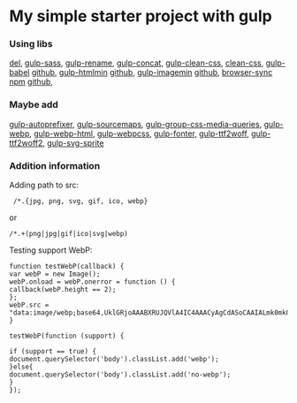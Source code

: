 # My simple starter project with gulp

### Using libs

[del](https://www.npmjs.com/package/del),
[gulp-sass](https://www.npmjs.com/package/gulp-sass),
[gulp-rename](https://www.npmjs.com/package/gulp-rename),
[gulp-concat](https://github.com/gulp-community/gulp-concat),
[gulp-clean-css](https://github.com/scniro/gulp-clean-css),
[clean-css](https://github.com/jakubpawlowicz/clean-css#how-to-use-clean-css-api),
[gulp-babel](https://www.npmjs.com/package/gulp-babel) [github](https://github.com/babel/gulp-babel),
[gulp-htmlmin](https://www.npmjs.com/package/gulp-htmlmin) [github](https://github.com/kangax/html-minifier),
[gulp-imagemin](https://www.npmjs.com/package/gulp-imagemin) [github](https://github.com/imagemin/imagemin),
[browser-sync](https://browsersync.io/docs) [npm](https://www.npmjs.com/package/browser-sync) [github](https://github.com/BrowserSync/browser-sync),

### Maybe add

[gulp-autoprefixer](https://www.npmjs.com/package/gulp-autoprefixer),
[gulp-sourcemaps](https://github.com/gulp-sourcemaps/gulp-sourcemaps),
[gulp-group-css-media-queries](https://www.npmjs.com/package/gulp-group-css-media-queries),
[gulp-webp](https://www.npmjs.com/package/gulp-webp),
[gulp-webp-html](https://www.npmjs.com/package/gulp-webp-html),
[gulp-webpcss](https://www.npmjs.com/package/gulp-webpcss),
[gulp-fonter](https://www.npmjs.com/package/gulp-fonter),
[gulp-ttf2woff](https://www.npmjs.com/package/gulp-ttf2woff),
[gulp-ttf2woff2](https://www.npmjs.com/package/gulp-ttf2woff2),
[gulp-svg-sprite](https://www.npmjs.com/package/gulp-svg-sprite)

### Addition information

Adding path to src:

```
 /*.{jpg, png, svg, gif, ico, webp}
```

or

```
/*.+(png|jpg|gif|ico|svg|webp)
```

Testing support WebP:

```
function testWebP(callback) {
var webP = new Image();
webP.onload = webP.onerror = function () {
callback(webP.height == 2);
};
webP.src = "data:image/webp;base64,UklGRjoAAABXRUJQVlA4IC4AAACyAgCdASoCAAIALmk0mk0iIiIiIgBoSygABc6WWgAA/veff/0PP8bA//LwYAAA";
}

testWebP(function (support) {

if (support == true) {
document.querySelector('body').classList.add('webp');
}else{
document.querySelector('body').classList.add('no-webp');
}
});
```
